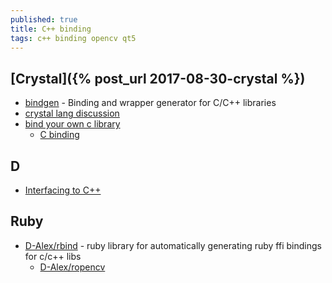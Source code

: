 ```yaml
---
published: true
title: C++ binding
tags: c++ binding opencv qt5
---
```

## [Crystal]({% post_url 2017-08-30-crystal %})
- [bindgen](https://github.com/Papierkorb/bindgen) -  Binding and wrapper generator for C/C++ libraries 
- [crystal lang discussion](https://github.com/crystal-lang/crystal/issues/3916)
- [bind your own c library](https://medium.com/@cfsamson/how-to-bind-your-own-c-library-to-crystal-fec9686598b7)
	- [C binding](https://www.reddit.com/r/crystal_programming/comments/68ga9z/binding_to_c_libraries/)

## D 
- [Interfacing to C++](https://dlang.org/spec/cpp_interface.html)

## Ruby
- [D-Alex/rbind](https://github.com/D-Alex/rbind) - ruby library for automatically generating ruby ffi bindings for c/c++ libs 
	- [D-Alex/ropencv](https://github.com/d-alex/ropencv)
